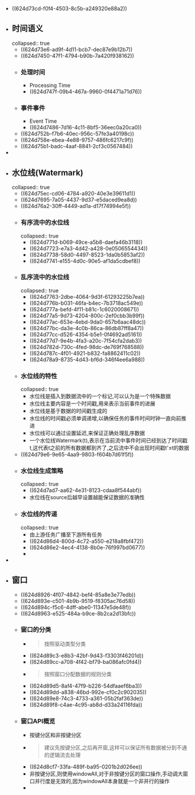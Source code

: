 - ((624d73cd-f0f4-4503-8c5b-a249320e88a2))
- ## 时间语义
  collapsed:: true
	- ((624d73e6-ad9f-4d11-bcb7-dec87e9b12b7))
	- ((624d7450-47f1-4794-b90b-7a420f938162))
	- ### 处理时间
		- Processing Time
		- ((624d747f-09b4-467a-9960-0f4471a71d76))
	- ### 事件事件
		- Event Time
		- ((624d7486-7d16-4c11-8bf5-36eec0a20ca0))
	- ((624d752b-f7b6-40ec-956c-57fe3a40198c))
	- ((624d758e-ebea-4e88-9757-486fc6217c9f))
	- ((624d75b1-badc-4aaf-8841-2cf3c0567484))
-
- ## 水位线(Watermark)
  collapsed:: true
	- ((624d75ec-cd06-4784-a920-40e3e39611d1))
	- ((624d7695-7a05-4437-9d37-e5daced9ea8d))
	- ((624d76a2-30ff-4449-ad1a-d17f74994e5f))
	- ### 有序流中的水位线
	  collapsed:: true
		- ((624d771d-b069-49ce-a5b8-daefa46b3118))
		- ((624d7723-e7a3-4d42-a428-0e0506554434))
		- ((624d7738-58d0-4497-8523-1da0b5853af2))
		- ((624d7741-e155-4d0c-90e5-af1da5cdbef8))
	- ### 乱序流中的水位线
	  collapsed:: true
		- ((624d7763-2dbe-4064-9d3f-61293225b7ea))
		- ((624d776b-b031-46fa-b4ec-7b3718ac549e))
		- ((624d777a-befd-4f11-b81c-1c6020008671))
		- ((624d77a5-9d73-4204-800c-2ef0cbb3b99f))
		- ((624d77ac-653e-4ebd-9da0-657b6aac48dc))
		- ((624d77bc-da3e-4c0b-86ca-86db87ff8a47))
		- ((624d77cc-d526-4354-b5e1-0f4692ad5161))
		- ((624d77d7-9e4b-4fa3-a20c-7f54cfa2dab3))
		- ((624d782d-730c-4fed-98dc-de769f768588))
		- ((624d787c-4f01-4921-b832-fa8862411c02))
		- ((624d78a9-8735-4d43-bf6d-346f4ee6a988))
	- ### 水位线的特性
	  collapsed:: true
		- 水位线是插入到数据流中的一个标记,可以认为是一个特殊数据
		- 水位线主要内容是一个时间戳,用来表示当前事件的进展
		- 水位线是基于数据的时间戳生成的
		- 水位线的时间戳必须单调递增,以确保任务的事件时间时钟一直向前推进
		- 水位线可以通过设置延迟,来保证正确处理乱序数据
		- 一个水位线Watermark(t),表示在当前流中事件时间已经到达了时间戳t,这代表t之前的所有数据都到齐了,之后流中不会出现时间戳t'≤t的数据
	- ((624d79e6-9e65-4aa9-9803-f604b7d61f5f))
	- ### 水位线生成策略
	  collapsed:: true
		- ((624d7ad7-aa62-4e31-8123-cdaa8f544abf))
		- 水位线在source后越早设置越能保证数据的准确性
	- ### 水位线的传递
	  collapsed:: true
		- 由上游任务广播至下游所有任务
		- ((624d86d4-800d-4c72-a550-e218a8fbf472))
		- ((624d86e2-4ec4-4138-8b0e-76f997bd0677))
		-
-
- ## 窗口
	- ((624d8926-4f07-4842-bef4-85a8e3e77edb))
	- ((624d893e-c501-4b9b-9519-f8305ac76d58))
	- ((624d894c-f5c6-4dff-abe0-11347e5de48f))
	- ((624d8963-e525-484a-b9ce-8b2ca2d13bfc))
	- ### 窗口的分类
		- > 按照驱动类型分类
		- ((624d89c3-e8b3-42bf-9d43-f3303f46201d))
		- ((624d89cc-a708-4f42-bf79-ba086afc0fd4))
		- > 按照窗口分配数据的规则分类
		- ((624d89d5-8af4-47f9-b226-54dfaaef6ba3))
		- ((624d89dd-a838-46bd-992e-cf0c2c902035))
		- ((624d89e8-74c3-4733-a361-05b2faf363de))
		- ((624d89f8-c4ae-4c95-ab8d-d33a24116fda))
	- ### 窗口API概览
		- 按键分区和非按键分区
		- > 建议先按键分区,之后再开窗,这样可以保证所有数据被分到不通的逻辑流去处理
		- ((624d8cf7-33fa-489f-ba95-0201b2d026ee))
		- 非按键分区,则使用windowAll,对于非按键分区的窗口操作,手动调大窗口并行度是无效的,因为windowAll本身就是一个非并行的操作
		-